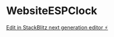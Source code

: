 # WebsiteESPClock

[Edit in StackBlitz next generation editor ⚡️](https://stackblitz.com/~/github.com/Omghsnendnd/WebsiteESPClock)